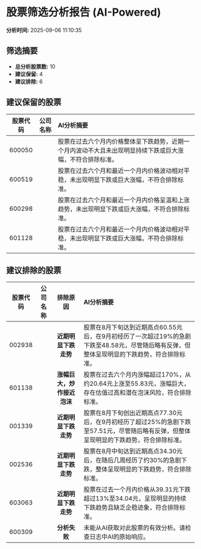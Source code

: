 # 股票筛选分析报告 (AI-Powered)

**分析时间:** 2025-09-06 11:10:35

## 筛选摘要

- **总分析股票数:** 10
- **建议保留:** 4
- **建议排除:** 6

## 建议保留的股票

| 股票代码 | 公司名称 | AI分析摘要 |
|:---:|:---:|:---|
| 600050 |  | 股票在过去六个月内价格整体呈下跌趋势，近期一个月内波动不大且未出现明显持续下跌或巨大涨幅，不符合排除标准。 |
| 600519 |  | 股票在过去六个月和最近一个月内价格波动相对平稳，未出现明显下跌或巨大涨幅，不符合排除标准。 |
| 600298 |  | 股票在过去六个月和最近一个月内价格呈温和上涨趋势，未出现明显下跌或巨大涨幅，不符合排除标准。 |
| 601128 |  | 股票在过去六个月和最近一个月内价格波动相对平稳，未出现明显下跌或巨大涨幅，不符合排除标准。 |

## 建议排除的股票

| 股票代码 | 公司名称 | 排除原因 | AI分析摘要 |
|:---:|:---:|:---:|:---|
| 002938 |  | **近期明显下跌走势** | 股票在8月下旬达到近期高点60.55元后，在9月初经历了一次超过19%的急剧下跌至48.58元，尽管随后略有反弹，但整体呈现明显的下跌趋势，符合排除标准。 |
| 601138 |  | **涨幅巨大，炒作接近泡沫** | 股票在过去六个月内涨幅超过170%，从约20.64元上涨至55.83元，涨幅巨大，存在估值过高和潜在泡沫风险，符合排除标准。 |
| 001339 |  | **近期明显下跌走势** | 股票在8月下旬创出近期高点77.30元后，在9月初经历了超过25%的急剧下跌至57.51元，尽管随后略有反弹，但整体呈现明显的下跌趋势，符合排除标准。 |
| 002536 |  | **近期明显下跌走势** | 股票在8月中旬达到近期高点34.30元后，在随后几周经历了约30%的急剧下跌，整体呈现明显的下跌趋势，符合排除标准。 |
| 603063 |  | **近期明显下跌走势** | 股票在过去一个月内价格从39.31元下跌超过13%至34.04元，呈现明显的持续下跌趋势且缺乏企稳迹象，符合排除标准。 |
| 600309 |  | **分析失败** | 未能从AI获取对此股票的有效分析。请检查日志中AI的原始响应。 |
